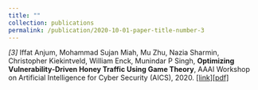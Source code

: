 ```yaml
---
title: ""
collection: publications
permalink: /publication/2020-10-01-paper-title-number-3
---
```

*[3]* Iffat Anjum, Mohammad Sujan Miah, Mu Zhu, Nazia Sharmin, Christopher Kiekintveld, William Enck, Munindar P Singh, **Optimizing Vulnerability-Driven Honey Traffic Using Game Theory**, AAAI Workshop on Artificial Intelligence for Cyber Security (AICS), 2020. [[link]](https://arxiv.org/abs/2002.09069)[[pdf]](http://ianjum.github.io/files/3.pdf)